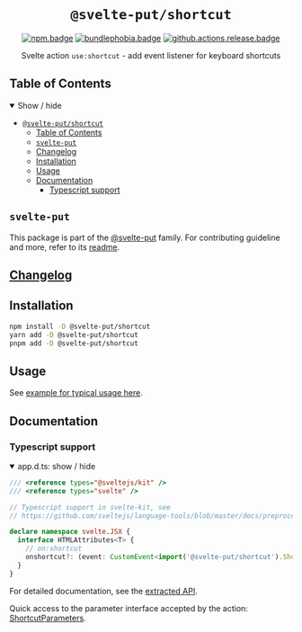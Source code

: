 <div align="center">

# `@svelte-put/shortcut`

[![npm.badge]][npm] [![bundlephobia.badge]][bundlephobia] [![github.actions.release.badge]][github.actions.release]

Svelte action `use:shortcut` - add event listener for keyboard shortcuts

</div>

## Table of Contents

<details open>
  <summary>Show / hide</summary>

- [`@svelte-put/shortcut`](#svelte-putshortcut)
  - [Table of Contents](#table-of-contents)
  - [`svelte-put`](#svelte-put)
  - [Changelog](#changelog)
  - [Installation](#installation)
  - [Usage](#usage)
  - [Documentation](#documentation)
    - [Typescript support](#typescript-support)

</details>

## `svelte-put`

This package is part of the [@svelte-put][github.monorepo] family. For contributing guideline and more, refer to its [readme][github.monorepo].

## [Changelog][github.changelog]

## Installation

```bash
npm install -D @svelte-put/shortcut
yarn add -D @svelte-put/shortcut
pnpm add -D @svelte-put/shortcut
```

## Usage

See [example for typical usage here](https://github.com/vnphanquang/svelte-put/blob/main/packages/actions/shortcut/api/docs/shortcut.shortcut.md#example).

</details>

## Documentation

### Typescript support

<details open>
  <summary> app.d.ts: show / hide </summary>

```typescript
/// <reference types="@sveltejs/kit" />
/// <reference types="svelte" />

// Typescript support in svelte-kit, see
// https://github.com/sveltejs/language-tools/blob/master/docs/preprocessors/typescript.md#im-using-an-attributeevent-on-a-dom-element-and-it-throws-a-type-error

declare namespace svelte.JSX {
  interface HTMLAttributes<T> {
    // on:shortcut
    onshortcut?: (event: CustomEvent<import('@svelte-put/shortcut').ShortcutEventDetails>) => void;
  }
}
```

</details>

For detailed documentation, see the [extracted API][github.api].

Quick access to the parameter interface accepted by the action: [ShortcutParameters][github.api.shortcutparameters].

<!-- github specifics -->

[github.monorepo]: https://github.com/vnphanquang/svelte-put
[github.actions.release.badge]: https://github.com/vnphanquang/svelte-put/actions/workflows/shortcut.release.yaml/badge.svg
[github.actions.release]: https://github.com/vnphanquang/svelte-put/actions/workflows/shortcut.release.yaml
[github.changelog]: https://github.com/vnphanquang/svelte-put/blob/main/packages/actions/shortcut/CHANGELOG.md
[github.issues]: https://github.com/vnphanquang/svelte-put/issues?q=
[github.api]: https://github.com/vnphanquang/svelte-put/blob/main/packages/actions/shortcut/api/docs/index.md
[github.api.shortcutparameters]: https://github.com/vnphanquang/svelte-put/blob/main/packages/actions/shortcut/api/docs/shortcut.shortcutparameters.md
[github.api.shortcut]: https://github.com/vnphanquang/svelte-put/blob/main/packages/actions/shortcut/api/docs/shortcut.shortcut.md

<!-- heading badge -->
[npm.badge]: https://img.shields.io/npm/v/@svelte-put/shortcut
[npm]: https://www.npmjs.com/package/@svelte-put/shortcut
[bundlephobia.badge]: https://img.shields.io/bundlephobia/minzip/@svelte-put/shortcut?label=minzipped
[bundlephobia]: https://bundlephobia.com/package/@svelte-put/shortcut
